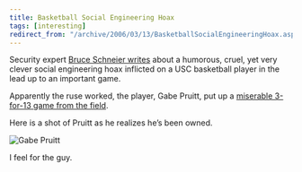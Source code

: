 ```yaml
---
title: Basketball Social Engineering Hoax
tags: [interesting]
redirect_from: "/archive/2006/03/13/BasketballSocialEngineeringHoax.aspx/"
---
```


Security expert [Bruce Schneier
writes](http://www.schneier.com/blog/archives/2006/03/basketball_pran.html "Basketball Hoax")
about a humorous, cruel, yet very clever social engineering hoax
inflicted on a USC basketball player in the lead up to an important
game.

Apparently the ruse worked, the player, Gabe Pruitt, put up a [miserable
3-for-13 game from the
field](http://rangelife.typepad.com/rangelife/2006/03/victoria_not_vi.html "Cruel Victoria").

Here is a shot of Pruitt as he realizes he’s been owned.

![Gabe Pruitt](https://haacked.com/assets/images/GabePruitt.jpg)

I feel for the guy.

